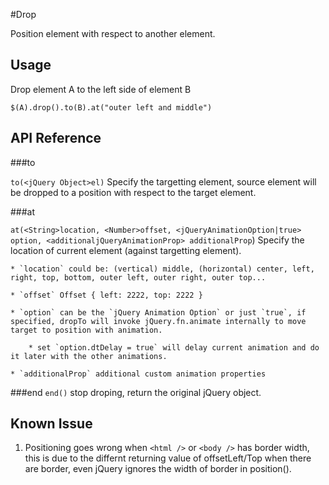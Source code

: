 #Drop

Position element with respect to another element.

## Usage ##

Drop element A to the left side of element B

`$(A).drop().to(B).at("outer left and middle")`

## API Reference ##

###to

`to(<jQuery Object>el)` Specify the targetting element, source element will be dropped to a position with respect to the target element.

###at

`at(<String>location, <Number>offset, <jQueryAnimationOption|true> option, <additionaljQueryAnimationProp> additionalProp`) Specify the location of current element (against targetting element).

    * `location` could be: (vertical) middle, (horizontal) center, left, right, top, bottom, outer left, outer right, outer top...

    * `offset` Offset { left: 2222, top: 2222 }

    * `option` can be the `jQuery Animation Option` or just `true`, if specified, dropTo will invoke jQuery.fn.animate internally to move target to position with animation.

        * set `option.dtDelay = true` will delay current animation and do it later with the other animations.

    * `additionalProp` additional custom animation properties

###end
`end()` stop droping, return the original jQuery object.

## Known Issue ##

1. Positioning goes wrong when `<html />` or `<body />` has border width, this is due to the differnt returning value of offsetLeft/Top when there are border, even jQuery ignores the width of border in position().
